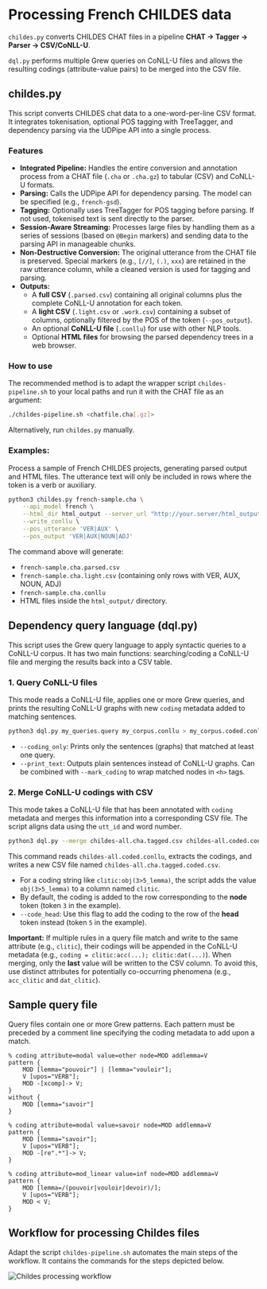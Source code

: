 # Processing French CHILDES data

`childes.py` converts CHILDES CHAT files in a pipeline **CHAT -\> Tagger -\> Parser -\> CSV/CoNLL-U**.

`dql.py` performs multiple Grew queries on CoNLL-U files and allows the resulting codings (attribute-value pairs) to be merged into the CSV file.

## childes.py

This script converts CHILDES chat data to a one-word-per-line CSV format. It integrates tokenisation, optional POS tagging with TreeTagger, and dependency parsing via the UDPipe API into a single process.

### Features

  - **Integrated Pipeline:** Handles the entire conversion and annotation process from a CHAT file (`.cha` or `.cha.gz`) to tabular (CSV) and CoNLL-U formats.
  - **Parsing:** Calls the UDPipe API for dependency parsing. The model can be specified (e.g., `french-gsd`).
  - **Tagging:** Optionally uses TreeTagger for POS tagging before parsing. If not used, tokenised text is sent directly to the parser.
  - **Session-Aware Streaming:** Processes large files by handling them as a series of sessions (based on `@Begin` markers) and sending data to the parsing API in manageable chunks.
  - **Non-Destructive Conversion:** The original utterance from the CHAT file is preserved. Special markers (e.g., `[//]`, `(.)`, `xxx`) are retained in the raw utterance column, while a cleaned version is used for tagging and parsing.
  - **Outputs:**
      - A **full CSV** (`.parsed.csv`) containing all original columns plus the complete CoNLL-U annotation for each token.
      - A **light CSV** (`.light.csv` or `.work.csv`) containing a subset of columns, optionally filtered by the POS of the token (`--pos_output`).
      - An optional **CoNLL-U file** (`.conllu`) for use with other NLP tools.
      - Optional **HTML files** for browsing the parsed dependency trees in a web browser.

### How to use

The recommended method is to adapt the wrapper script `childes-pipeline.sh` to your local paths and run it with the CHAT file as an argument:

```sh
./childes-pipeline.sh <chatfile.cha[.gz]>
```

Alternatively, run `childes.py` manually.

### Examples:

Process a sample of French CHILDES projects, generating parsed output and HTML files. The utterance text will only be included in rows where the token is a verb or auxiliary.

```sh
python3 childes.py french-sample.cha \
    --api_model french \
    --html_dir html_output --server_url "http://your.server/html_output" \
    --write_conllu \
    --pos_utterance 'VER|AUX' \
    --pos_output 'VER|AUX|NOUN|ADJ'
```

The command above will generate:

  - `french-sample.cha.parsed.csv`
  - `french-sample.cha.light.csv` (containing only rows with VER, AUX, NOUN, ADJ)
  - `french-sample.cha.conllu`
  - HTML files inside the `html_output/` directory.

## Dependency query language (dql.py)

This script uses the Grew query language to apply syntactic queries to a CoNLL-U corpus. It has two main functions: searching/coding a CoNLL-U file and merging the results back into a CSV table.

### 1\. Query CoNLL-U files

This mode reads a CoNLL-U file, applies one or more Grew queries, and prints the resulting CoNLL-U graphs with new `coding` metadata added to matching sentences.

```sh
python3 dql.py my_queries.query my_corpus.conllu > my_corpus.coded.conllu
```

  - `--coding_only`: Prints only the sentences (graphs) that matched at least one query.
  - `--print_text`: Outputs plain sentences instead of CoNLL-U graphs. Can be combined with `--mark_coding` to wrap matched nodes in `<h>` tags.

### 2\. Merge CoNLL-U codings with CSV

This mode takes a CoNLL-U file that has been annotated with `coding` metadata and merges this information into a corresponding CSV file. The script aligns data using the `utt_id` and word number.

```sh
python3 dql.py --merge childes-all.cha.tagged.csv childes-all.coded.conllu
```

This command reads `childes-all.coded.conllu`, extracts the codings, and writes a new CSV file named `childes-all.cha.tagged.coded.csv`.

  - For a coding string like `clitic:obj(3>5_lemma)`, the script adds the value `obj(3>5_lemma)` to a column named `clitic`.
  - By default, the coding is added to the row corresponding to the **node** token (token `3` in the example).
  - `--code_head`: Use this flag to add the coding to the row of the **head** token instead (token `5` in the example).

**Important:** If multiple rules in a query file match and write to the same attribute (e.g., `clitic`), their codings will be appended in the CoNLL-U metadata (e.g., `coding = clitic:acc(...); clitic:dat(...)`). When merging, only the **last** value will be written to the CSV column. To avoid this, use distinct attributes for potentially co-occurring phenomena (e.g., `acc_clitic` and `dat_clitic`).

## Sample query file

Query files contain one or more Grew patterns. Each pattern must be preceded by a comment line specifying the coding metadata to add upon a match.

```grew
% coding attribute=modal value=other node=MOD addlemma=V
pattern {
    MOD [lemma="pouvoir"] | [lemma="vouloir"];
    V [upos="VERB"];
    MOD -[xcomp]-> V;
}
without {
    MOD [lemma="savoir"]
}

% coding attribute=modal value=savoir node=MOD addlemma=V
pattern {
    MOD [lemma="savoir"];
    V [upos="VERB"];
    MOD -[re".*"]-> V;
}

% coding attribute=mod_linear value=inf node=MOD addlemma=V
pattern {
    MOD [lemma=/(pouvoir|vouloir|devoir)/];
    V [upos="VERB"];
    MOD < V;
}
```

## Workflow for processing Childes files

Adapt the script `childes-pipeline.sh` automates the main steps of the workflow.
It contains the commands for the steps depicted below.

![Childes processing workflow](https://github.com/user-attachments/assets/ee7950a7-f503-44f0-9211-7ab5af7f1a3f)